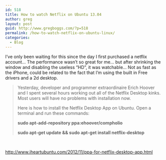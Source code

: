 ```yaml
---
id: 518
title: How to watch Netflix on Ubuntu 13.04
author: greg
layout: post
guid: http://www.gregboggs.com/?p=518
permalink: /how-to-watch-netflix-on-ubuntu-linux/
categories:
  - Blog
---
```

I&#8217;ve only been waiting for this since the day I first purchased a netflix account&#8230; The performance wasn&#8217;t so great for me&#8230; but after shrinking the window and disabling the useless &#8220;HD&#8221;, it was watchable&#8230; Not as fast as the iPhone, could be related to the fact that I&#8217;m using the built in Free drivers and a 2d desktop.

> Yesterday, developer and programmer extraordinaire Erich Hoover and I spent several hours working out all of the Netflix Desktop kinks. Most users will have no problems with installation now.
> 
> Here is how to install the Netflix Desktop App on Ubuntu. Open a terminal and run these commands:
> 
> **sudo apt-add-repository ppa:ehoover/compholio**
> 
> **sudo apt-get update && sudo apt-get install netflix-desktop**

&nbsp;

<http://www.iheartubuntu.com/2012/11/ppa-for-netflix-desktop-app.html>